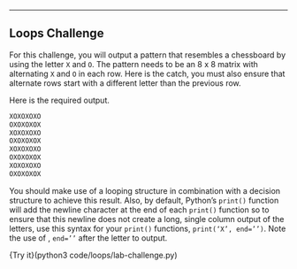 ---

## Loops Challenge
For this challenge, you will output a pattern that resembles a chessboard by using the letter `X` and `O`. The pattern needs to be an 8 x 8 matrix with alternating `X` and `O` in each row. Here is the catch, you must also ensure that alternate rows start with a different letter than the previous row.

Here is the required output.

```c++
XOXOXOXO
OXOXOXOX
XOXOXOXO
OXOXOXOX
XOXOXOXO
OXOXOXOX
XOXOXOXO
OXOXOXOX
```

You should make use of a looping structure in combination with a decision structure to achieve this result. Also, by default, Python’s `print()` function will add the newline character at the end of each `print()` function so to ensure that this newline does not create a long, single column output of the letters, use this syntax for your `print()` functions, `print(‘X’, end=’’)`. Note the use of , `end=’’` after the letter to output.

{Try it}(python3 code/loops/lab-challenge.py)

